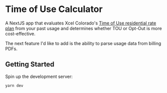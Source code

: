# Time of Use Calculator

A NextJS app that evaluates Xcel Colorado's [Time of Use residential rate plan](https://co.my.xcelenergy.com/s/billing-payment/residential-rates/time-of-use-pricing)
from your past usage and determines whether TOU or Opt-Out is more cost-effective.

The next feature I'd like to add is the ability to parse usage data from billing PDFs.

## Getting Started

Spin up the development server:

```bash
yarn dev
```
